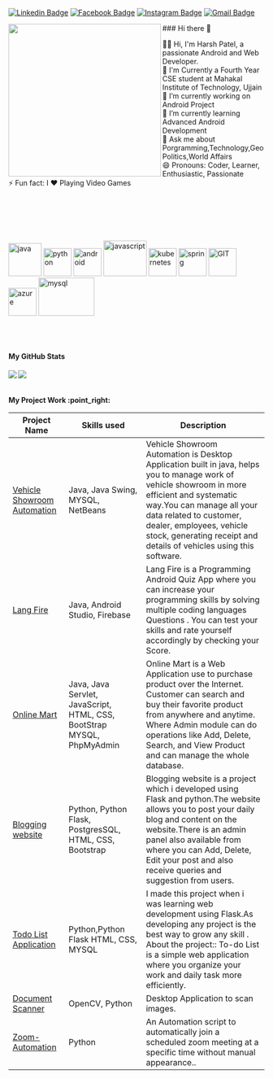 <!--![]()-->

<!--<div align="center">
<a href="https://www.linkedin.com/in/harshpatel8848/" target="_blank" rel="nofollow"><img align="right" alt="Harsh Linkdein" width="22px" src="https://cdn.jsdelivr.net/npm/simple-icons@v3/icons/linkedin.svg" /></a><a href="https://www.instagram.com/harsh06768/" target="_blank" rel="nofollow"><img align="right" alt="Harsh Insta" width="22px" src="https://cdn.jsdelivr.net/npm/simple-icons@v3/icons/instagram.svg" /></a>
</div>-->
[![Linkedin Badge](https://img.shields.io/badge/-@harshpatel-blue?style=flat-square&logo=Linkedin&logoColor=white&link=https://www.linkedin.com/in/harshpatel8848/)](https://www.linkedin.com/in/harshpatel8848/)  [![Facebook Badge](https://img.shields.io/badge/-@harshpatel-3b5998?style=flat-square&labelColor=3b5998&logo=facebook&logoColor=white&link=https://www.facebook.com/profile.php?id=100006254805475)](https://www.facebook.com/profile.php?id=100006254805475) [![Instagram Badge](https://img.shields.io/badge/-@harshpatel-D7008A?style=flat-square&labelColor=D7008A&logo=Instagram&logoColor=white&link=https://www.instagram.com/harsh06768/)](https://www.instagram.com/harsh06768/) [![Gmail Badge](https://img.shields.io/badge/-@harsh06768-d14836?style=flat-square&logo=Gmail&logoColor=white&link=mailto:harsh06768@gmail.com)](mailto:harsh06768@gmail.com)


<img src='https://media.giphy.com/media/USV0ym3bVWQJJmNu3N/giphy.gif' align='left' height="300px">
### Hi there 👋

<!--
**harsh06768/harsh06768** is a ✨ _special_ ✨ repository because its `README.md` (this file) appears on your GitHub profile.-->

🧑‍💻 Hi, I'm Harsh Patel, a passionate Android and Web Developer. <br/>
🏫 I'm Currently a Fourth Year CSE student at Mahakal Institute of Technology, Ujjain <br/>
🔭 I’m currently working on Android Project <br/>
🌱 I’m currently learning Advanced Android Development <br/>
💬 Ask me about Porgramming,Technology,GeoPolitics,World Affairs <br/>
😄 Pronouns: Coder, Learner, Enthusiastic, Passionate <br/>
⚡ Fun fact: I ❤️ Playing Video Games 
<br/>
<br/>
<br/>
<br/>
<br/>
<br/>






<p text-align="left">
      <img src="https://www.vectorlogo.zone/logos/java/java-icon.svg" alt="java" width="65" height="65"/> 
      <img src="https://www.vectorlogo.zone/logos/python/python-icon.svg" alt="python" width="55" height="55"/>
      <img src="https://www.vectorlogo.zone/logos/android/android-icon.svg" alt="android" width="55" height="55"/>
      <img src="https://www.vectorlogo.zone/logos/javascript/javascript-icon.svg" alt="javascript" width="85" height="70"/> 
      <img src="https://www.vectorlogo.zone/logos/w3_html5/w3_html5-icon.svg" alt="kubernetes" width="55" height="55"/>
      <img src="https://www.vectorlogo.zone/logos/netlifyapp_watercss/netlifyapp_watercss-official.svg" alt="spring" width="55" height="55"/>
      <img src="https://www.vectorlogo.zone/logos/git-scm/git-scm-icon.svg" alt="GIT" width="55" height="55"/> 
      <img src="https://www.vectorlogo.zone/logos/firebase/firebase-icon.svg" alt="azure" width="55" height="55"/> 
      <img src="https://www.vectorlogo.zone/logos/mysql/mysql-ar21.svg" alt="mysql" width="110" height="75"/> 
      
</p>
<br/>
<br/>


<h4><b> My GitHub Stats</b> <h4/> 
 
<img src='https://github-readme-stats.vercel.app/api?username=harsh06768&show_icons=true&theme=tokyonight&count_private=true&line_height=40'  align="left" />
<img src='https://github-readme-stats.vercel.app/api/top-langs/?username=harsh06768&theme=tokyonight&hide_langs_below=4' />






 <!-- <details> -->
 <br/>
 <br/>
 <br/>
<b> My Project Work :point_right:</b>
<table>
  <thead>
    <tr>
      <th>Project Name</th>
      <th>Skills used</th>
      <th>Description</th>
    </tr>
  </thead>
  <tbody>
    <tr>
      <td><a href='https://github.com/harsh06768/Vehicle-Showroom-Automation'>Vehicle Showroom Automation</a></td>
      <td>Java, Java Swing, MYSQL, NetBeans</td>
      <td>Vehicle Showroom Automation is Desktop Application built in java, helps you to manage work of vehicle showroom in more efficient and systematic way.You can manage all           your data related to customer, dealer, employees, vehicle stock, generating receipt and details of vehicles using this software.</td>
    </tr>
    <tr>
      <td><a href="https://github.com/harsh06768/Android-Project-LangFire">Lang Fire</a></td>
      <td>Java, Android Studio, Firebase</td>
      <td>Lang Fire is a Programming Android Quiz App where you can increase your programming skills by solving multiple coding languages Questions . You can test your skills             and rate yourself accordingly by checking your Score.</td>
    </tr>
    <tr>
      <td><a href='https://github.com/harsh06768/Online-Mart'>Online Mart</a></td>
      <td>Java, Java Servlet, JavaScript, HTML, CSS, BootStrap MYSQL, PhpMyAdmin</td>
      <td>Online Mart is a Web Application use to purchase product over the Internet. Customer can search and buy their favorite product from anywhere and anytime. Where Admin             module can do operations like Add, Delete, Search, and View Product and can manage the whole database.</td>
    </tr>
    <tr>
      <td><a href='https://github.com/harsh06768/Python-Flask-Blogging-Website'>Blogging website</a></td>
      <td>Python, Python Flask, PostgresSQL, HTML, CSS, Bootstrap </td>
      <td>Blogging website is a project which i developed using Flask and python.The website allows you to post your daily blog and content on the website.There is an admin               panel also available from where you can Add, Delete, Edit your post and also receive queries and suggestion from users.</td>
    </tr>
    <tr>
      <td><a href="https://github.com/harsh06768/Todo_List">Todo List Application</a></td>
      <td>Python,Python Flask HTML, CSS, MYSQL</td>
      <td>I made this project when i was learning web development using Flask.As developing any project is the best way to grow any skill .
          About the project::
          To-do List is a simple web application where you organize your work and daily task more efficiently.</td>
    </tr>
    <tr>
      <td><a href='https://github.com/harsh06768/Document-Scanner'>Document Scanner</a></td>
      <td>OpenCV, Python </td>
      <td>Desktop Application to scan images.</td>
    </tr>
     <tr>
      <td><a href='https://github.com/harsh06768/Zoom-Automation'>Zoom-Automation</a></td>
      <td>Python</td>
      <td>An Automation script to automatically join a scheduled zoom meeting at a specific time without manual appearance..</td>
    </tr>
  </tbody>
</table>
  <!-- </details> -->
<!-- end work project section -->





